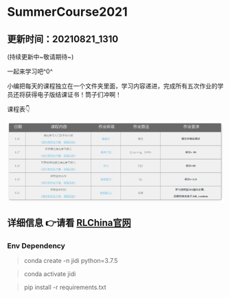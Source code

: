 # SummerCourse2021

## 更新时间：20210821_1310
(持续更新中~敬请期待~)

一起来学习吧^0^

小编把每天的课程独立在一个文件夹里面，学习内容递进，完成所有五次作业的学员还将获得电子版结课证书！筒子们冲啊！

[comment]: <> (日期	课程内容	作业环境	作业算法	作业要求)

[comment]: <> (8.16	强化学习入门及平台介绍	推箱子	随机	提交并验证通过)

[comment]: <> (8.17	基于表的强化学习算法	悬崖漫步	Q-learning  SARSA	成绩优于随机10%)

[comment]: <> (8.18	基于神经网络的强化学习算法	车杆	DQN	成绩优于随机10%)

[comment]: <> (8.19	多智能体合作	贪吃蛇5P	IQL	成绩优于随机10%)

[comment]: <> (8.20	多智能体对抗	贪吃蛇1V1	任意	参与贪吃蛇1V1擂台  成绩优于随机10%)

课程表👇

![image](assets/schedule.png)

详细信息 👉请看 [RLChina官网](http://rlchina.org/)
---
### Env Dependency

>conda create -n jidi python=3.7.5

>conda activate jidi

>pip install -r requirements.txt


